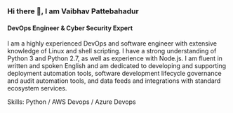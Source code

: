 ### Hi there 👋, I am Vaibhav Pattebahadur
#### DevOps Engineer & Cyber Security Expert
I am a highly experienced DevOps and software engineer with extensive knowledge of Linux and shell scripting. I have a strong understanding of Python 3 and Python 2.7, as well as experience with Node.js. I am fluent in written and spoken English and am dedicated to developing and supporting deployment automation tools, software development lifecycle governance and audit automation tools, and data feeds and integrations with standard ecosystem services.


Skills: Python / AWS Devops / Azure Devops

